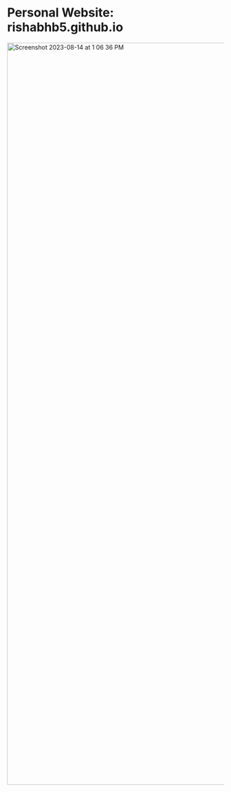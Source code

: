 # Personal Website: rishabhb5.github.io

<img width="1724" alt="Screenshot 2023-08-14 at 1 06 36 PM" src="https://github.com/rishabhb5/rishabhb5.github.io/assets/38149974/e08dc078-3cf0-46cb-b214-eb077384f693">
